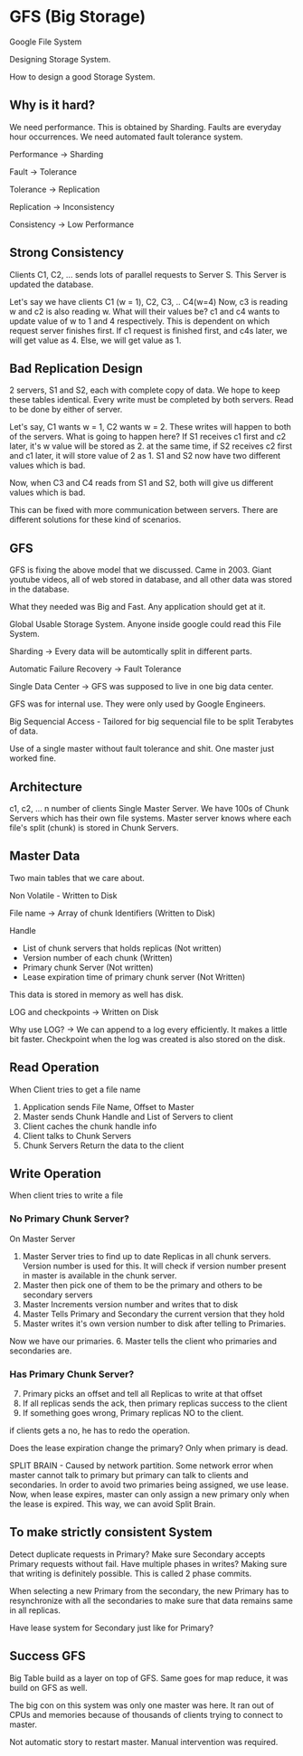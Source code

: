 # GFS (Big Storage)
Google File System

Designing Storage System.

How to design a good Storage System.

## Why is it hard?
We need performance. This is obtained by Sharding.
Faults are everyday hour occurrences. We need automated fault tolerance
system.

Performance -> Sharding

Fault -> Tolerance

Tolerance -> Replication

Replication -> Inconsistency

Consistency -> Low Performance


## Strong Consistency
Clients C1, C2, ... sends lots of parallel requests to Server S.
This Server is updated the database.


Let's say we have clients
C1 (w = 1), C2, C3, .. C4(w=4) 
Now, c3 is reading w and c2 is also reading w.
What will their values be?
c1 and c4 wants to update value of w to 1 and 4 respectively.
This is dependent on which request server finishes first.
If c1 request is finished first, and c4s later, we will get value as 4.
Else, we will get value as 1.

## Bad Replication Design
2 servers, S1 and S2, each with complete copy of data.
We hope to keep these tables identical.
Every write must be completed by both servers.
Read to be done by either of server.

Let's say, C1 wants w = 1, C2 wants w = 2. These writes will happen
to both of the servers.
What is going to happen here?
If S1 receives c1 first and c2 later, it's w value will be stored as 2.
at the same time, if S2 receives c2 first and c1 later, it will
store value of 2 as 1.
S1 and S2 now have two different values which is bad.

Now, when C3 and C4 reads from S1 and S2, both will give us 
different values which is bad.

This can be fixed with more communication between servers.
There are different solutions for these kind of scenarios.


## GFS
GFS is fixing the above model that we discussed.
Came in 2003.
Giant youtube videos, all of web stored in database, and all other 
data was stored in the database. 

What they needed was Big and Fast.
Any application should get at it.

Global Usable Storage System.
Anyone inside google could read this File System.

Sharding -> Every data will be automtically split in different parts.

Automatic Failure Recovery -> Fault Tolerance

Single Data Center -> GFS was supposed to live in one big data center.

GFS was for internal use. They were only used by Google Engineers.

Big Sequencial Access - Tailored for  big sequencial file to be split
Terabytes of data.

Use of a single master without fault tolerance and shit.
One master just worked fine.

## Architecture
c1, c2, ... n number of clients
Single Master Server.
We have 100s of Chunk Servers which has their own file systems.
Master server knows where each file's split (chunk) is 
stored in Chunk Servers.

## Master Data
Two main tables that we care about.

Non Volatile - Written to Disk

File name -> Array of chunk Identifiers (Written to Disk)

Handle 
- List of chunk servers that holds replicas (Not written)
- Version number of each chunk (Written) 
- Primary chunk Server (Not written)
- Lease expiration time of primary chunk server (Not Written)

This data is stored in memory as well has disk.

LOG and checkpoints -> Written on Disk

Why use LOG? -> We can append to a log every efficiently.
It makes a little bit faster. 
Checkpoint when the log was created is also stored on the disk.


## Read Operation
When Client tries to get a file name
1. Application sends File Name, Offset to Master
2. Master sends Chunk Handle and List of Servers to client
3. Client caches the chunk handle info
4. Client talks to Chunk Servers
5. Chunk Servers Return the data to the client


## Write Operation
When client tries to write a file

### No Primary Chunk Server?
On Master Server
1. Master Server tries to find up to date Replicas in all chunk servers.
Version number is used for this. It will check if version number
present in master is available in the chunk server.
2. Master then pick one of them to be the primary and others 
to be secondary servers
3. Master Increments version number and writes that to disk
4. Master Tells Primary and Secondary the current version that 
they hold
5. Master writes it's own version number to disk after telling 
to Primaries.

Now we have our primaries.
6. Master tells the client who primaries and secondaries are.

### Has Primary Chunk Server?
7. Primary picks an offset and tell all Replicas
to write at that offset
8. If all replicas sends the ack, then primary replicas success 
to the client
9. If something goes wrong, Primary replicas NO to the client.

if clients gets a no, he has to redo the operation.

Does the lease expiration change the primary?
Only when primary is dead.

SPLIT BRAIN - Caused by network partition. Some network error when
master cannot talk to primary but primary can talk to clients and 
secondaries.
In order to avoid two primaries being assigned, we use lease.
Now, when lease expires, master can only assign a new primary only 
when the lease is expired. This way, we can avoid Split Brain.


## To make strictly consistent System
Detect duplicate requests in Primary?
Make sure Secondary accepts Primary requests without fail.
Have multiple phases in writes? Making sure that writing is 
definitely possible. This is called 2 phase commits.

When selecting a new Primary from the secondary, the new Primary has
to resynchronize with all the secondaries to make sure that data 
remains same in all replicas.

Have lease system for Secondary just like for Primary?


## Success GFS
Big Table build as a layer on top of GFS.
Same goes for map reduce, it was build on GFS as well.

The big con on this system was only one master was here.
It ran out of CPUs and memories because of thousands of clients 
trying to connect to master.

Not automatic story to restart master. Manual intervention was 
required.

